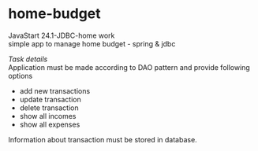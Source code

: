 # home-budget
JavaStart 24.1-JDBC-home work</br>
simple app to manage home budget - spring &amp; jdbc<br>

*Task details* <br>
Application must be made according to DAO pattern and provide following options
* add new transactions
* update transaction
* delete transaction
* show all incomes
* show all expenses <br>
  
Information about transaction must be stored in database.
